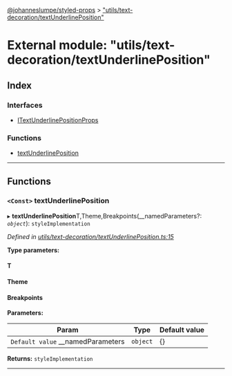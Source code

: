 [@johanneslumpe/styled-props](../README.md) > ["utils/text-decoration/textUnderlinePosition"](../modules/_utils_text_decoration_textunderlineposition_.md)

# External module: "utils/text-decoration/textUnderlinePosition"

## Index

### Interfaces

* [ITextUnderlinePositionProps](../interfaces/_utils_text_decoration_textunderlineposition_.itextunderlinepositionprops.md)

### Functions

* [textUnderlinePosition](_utils_text_decoration_textunderlineposition_.md#textunderlineposition)

---

## Functions

<a id="textunderlineposition"></a>

### `<Const>` textUnderlinePosition

▸ **textUnderlinePosition**T,Theme,Breakpoints(__namedParameters?: *`object`*): `styleImplementation`

*Defined in [utils/text-decoration/textUnderlinePosition.ts:15](https://github.com/johanneslumpe/styled-props/blob/3abf398/src/utils/text-decoration/textUnderlinePosition.ts#L15)*

**Type parameters:**

#### T 
#### Theme 
#### Breakpoints 
**Parameters:**

| Param | Type | Default value |
| ------ | ------ | ------ |
| `Default value` __namedParameters | `object` |  {} |

**Returns:** `styleImplementation`

___

